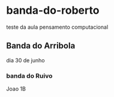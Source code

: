 # banda-do-roberto

teste da aula pensamento computacional

## Banda do Arribola
dia 30 de junho

### banda do Ruivo
Joao 1B
